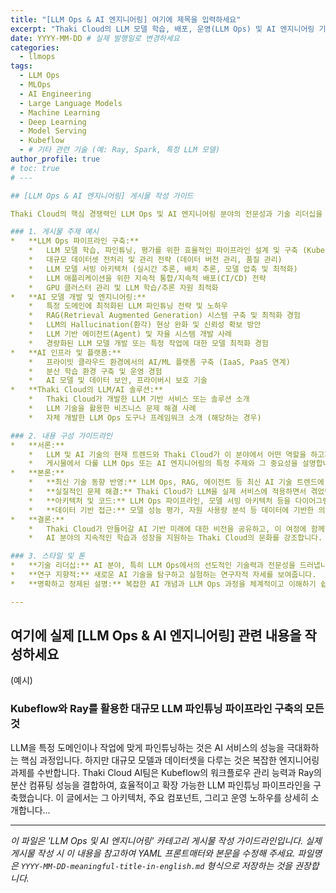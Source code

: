 ```yaml
---
title: "[LLM Ops & AI 엔지니어링] 여기에 제목을 입력하세요"
excerpt: "Thaki Cloud의 LLM 모델 학습, 배포, 운영(LLM Ops) 및 AI 엔지니어링 기술 전략 공유"
date: YYYY-MM-DD # 실제 발행일로 변경하세요
categories:
  - llmops
tags:
  - LLM Ops
  - MLOps
  - AI Engineering
  - Large Language Models
  - Machine Learning
  - Deep Learning
  - Model Serving
  - Kubeflow
  - # 기타 관련 기술 (예: Ray, Spark, 특정 LLM 모델)
author_profile: true
# toc: true
# --- 

## [LLM Ops & AI 엔지니어링] 게시물 작성 가이드

Thaki Cloud의 핵심 경쟁력인 LLM Ops 및 AI 엔지니어링 분야의 전문성과 기술 리더십을 강조하는 게시물을 작성합니다. 대규모 언어 모델(LLM)을 활용한 서비스 개발 및 운영에 관심 있는 최고 수준의 AI 엔지니어 및 연구자들의 이목을 집중시키는 것이 목표입니다.

### 1. 게시물 주제 예시
*   **LLM Ops 파이프라인 구축:**
    *   LLM 모델 학습, 파인튜닝, 평가를 위한 효율적인 파이프라인 설계 및 구축 (Kubeflow, Airflow 등 활용)
    *   대규모 데이터셋 전처리 및 관리 전략 (데이터 버전 관리, 품질 관리)
    *   LLM 모델 서빙 아키텍처 (실시간 추론, 배치 추론, 모델 압축 및 최적화)
    *   LLM 애플리케이션을 위한 지속적 통합/지속적 배포(CI/CD) 전략
    *   GPU 클러스터 관리 및 LLM 학습/추론 자원 최적화
*   **AI 모델 개발 및 엔지니어링:**
    *   특정 도메인에 최적화된 LLM 파인튜닝 전략 및 노하우
    *   RAG(Retrieval Augmented Generation) 시스템 구축 및 최적화 경험
    *   LLM의 Hallucination(환각) 현상 완화 및 신뢰성 확보 방안
    *   LLM 기반 에이전트(Agent) 및 자율 시스템 개발 사례
    *   경량화된 LLM 모델 개발 또는 특정 작업에 대한 모델 최적화 경험
*   **AI 인프라 및 플랫폼:**
    *   프라이빗 클라우드 환경에서의 AI/ML 플랫폼 구축 (IaaS, PaaS 연계)
    *   분산 학습 환경 구축 및 운영 경험
    *   AI 모델 및 데이터 보안, 프라이버시 보호 기술
*   **Thaki Cloud의 LLM/AI 솔루션:**
    *   Thaki Cloud가 개발한 LLM 기반 서비스 또는 솔루션 소개
    *   LLM 기술을 활용한 비즈니스 문제 해결 사례
    *   자체 개발한 LLM Ops 도구나 프레임워크 소개 (해당하는 경우)

### 2. 내용 구성 가이드라인
*   **서론:**
    *   LLM 및 AI 기술의 현재 트렌드와 Thaki Cloud가 이 분야에서 어떤 역할을 하고자 하는지 제시합니다.
    *   게시물에서 다룰 LLM Ops 또는 AI 엔지니어링의 특정 주제와 그 중요성을 설명합니다.
*   **본론:**
    *   **최신 기술 동향 반영:** LLM Ops, RAG, 에이전트 등 최신 AI 기술 트렌드에 대한 깊이 있는 이해를 보여줍니다.
    *   **실질적인 문제 해결:** Thaki Cloud가 LLM을 실제 서비스에 적용하면서 겪었던 기술적 난제와 이를 극복하기 위한 과정, 그리고 그 결과 얻은 인사이트를 구체적으로 공유합니다.
    *   **아키텍처 및 코드:** LLM Ops 파이프라인, 모델 서빙 아키텍처 등을 다이어그램으로 명확하게 제시하고, 필요한 경우 핵심 로직을 담은 코드 예제를 포함합니다.
    *   **데이터 기반 접근:** 모델 성능 평가, 자원 사용량 분석 등 데이터에 기반한 의사결정 과정을 보여줍니다.
*   **결론:**
    *   Thaki Cloud가 만들어갈 AI 기반 미래에 대한 비전을 공유하고, 이 여정에 함께할 동료들에게 기대하는 바를 명확히 전달합니다.
    *   AI 분야의 지속적인 학습과 성장을 지원하는 Thaki Cloud의 문화를 강조합니다.

### 3. 스타일 및 톤
*   **기술 리더십:** AI 분야, 특히 LLM Ops에서의 선도적인 기술력과 전문성을 드러냅니다.
*   **연구 지향적:** 새로운 AI 기술을 탐구하고 실험하는 연구자적 자세를 보여줍니다.
*   **명확하고 정제된 설명:** 복잡한 AI 개념과 LLM Ops 과정을 체계적이고 이해하기 쉽게 전달합니다.

---
```


## 여기에 실제 [LLM Ops & AI 엔지니어링] 관련 내용을 작성하세요

(예시)

### Kubeflow와 Ray를 활용한 대규모 LLM 파인튜닝 파이프라인 구축의 모든 것

LLM을 특정 도메인이나 작업에 맞게 파인튜닝하는 것은 AI 서비스의 성능을 극대화하는 핵심 과정입니다. 하지만 대규모 모델과 데이터셋을 다루는 것은 복잡한 엔지니어링 과제를 수반합니다. Thaki Cloud AI팀은 Kubeflow의 워크플로우 관리 능력과 Ray의 분산 컴퓨팅 성능을 결합하여, 효율적이고 확장 가능한 LLM 파인튜닝 파이프라인을 구축했습니다. 이 글에서는 그 아키텍처, 주요 컴포넌트, 그리고 운영 노하우를 상세히 소개합니다...

---

_이 파일은 'LLM Ops 및 AI 엔지니어링' 카테고리 게시물 작성 가이드라인입니다. 실제 게시물 작성 시 이 내용을 참고하여 YAML 프론트매터와 본문을 수정해 주세요. 파일명은 `YYYY-MM-DD-meaningful-title-in-english.md` 형식으로 저장하는 것을 권장합니다._
